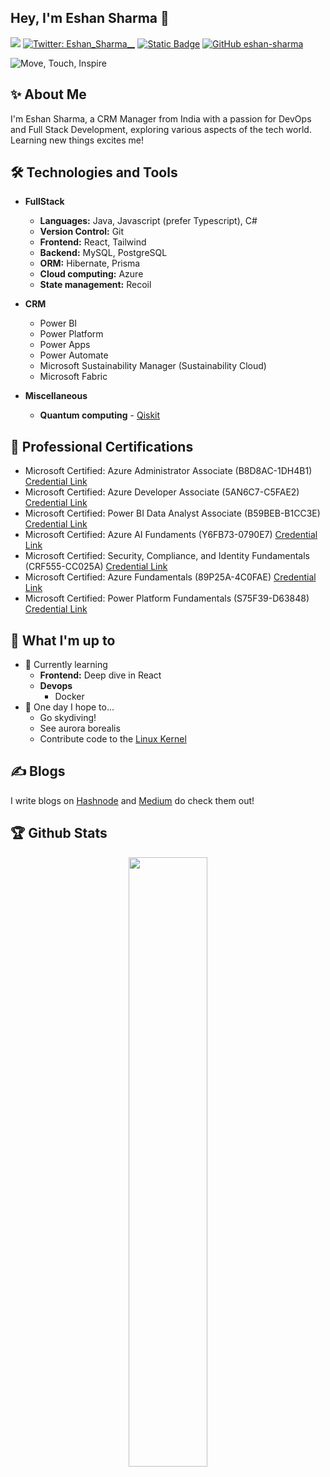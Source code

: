 
## Hey, I'm Eshan Sharma :wave:
![](https://komarev.com/ghpvc/?username=eshan-sharma)
[![Twitter: Eshan_Sharma__](https://img.shields.io/twitter/follow/Eshan_Sharma__?style=social)](https://twitter.com/Eshan_Sharma__)
[![Static Badge](https://img.shields.io/badge/Leetcode-grey?logo=Leetcode&link=https%3A%2F%2Fleetcode.com%2FEshan-Sharma%2F)](https://leetcode.com/Eshan-Sharma/)
[![GitHub eshan-sharma](https://img.shields.io/github/followers/eshan-sharma?label=follow&style=social)](https://github.com/eshan-sharma)

![Move, Touch, Inspire](https://user-images.githubusercontent.com/43044334/170928139-d2f7459a-9bf6-4317-9618-b47df5721076.gif)

## :sparkles: About Me
I'm Eshan Sharma, a CRM Manager from India with a passion for DevOps and Full Stack Development, exploring various aspects of the tech world. Learning new things excites me!

## 🛠 Technologies and Tools
- **FullStack**
    - **Languages:** Java, Javascript (prefer Typescript), C#
    - **Version Control:** Git
    - **Frontend:** React, Tailwind
    - **Backend:** MySQL, PostgreSQL
    - **ORM:** Hibernate, Prisma
    - **Cloud computing:** Azure
    - **State management:** Recoil

- **CRM**
    - Power BI
    - Power Platform
    - Power Apps
    - Power Automate
    - Microsoft Sustainability Manager (Sustainability Cloud)
    - Microsoft Fabric
- **Miscellaneous**
    - **Quantum computing** - [Qiskit](https://github.com/Qiskit)

## :scroll: Professional Certifications
- Microsoft Certified: Azure Administrator Associate (B8D8AC-1DH4B1) [Credential Link](https://learn.microsoft.com/api/credentials/share/en-us/EshanSharma-4105/BF0BA9D8518321F6?sharingId=13DD0D235F772C04)
- Microsoft Certified: Azure Developer Associate (5AN6C7-C5FAE2) [Credential Link](https://learn.microsoft.com/api/credentials/share/en-us/EshanSharma-4105/C700B8E0A54A0EBE?sharingId=13DD0D235F772C04)
- Microsoft Certified: Power BI Data Analyst Associate (B59BEB-B1CC3E) [Credential Link](https://learn.microsoft.com/api/credentials/share/en-us/EshanSharma-4105/4967CB58D3311D97?sharingId=13DD0D235F772C04)
- Microsoft Certified: Azure AI Fundaments (Y6FB73-0790E7) [Credential Link](https://learn.microsoft.com/api/credentials/share/en-us/EshanSharma-4105/14D863246FFBE556?sharingId=13DD0D235F772C04)
- Microsoft Certified: Security, Compliance, and Identity Fundamentals (CRF555-CC025A) [Credential Link](https://learn.microsoft.com/api/credentials/share/en-us/EshanSharma-4105/2FDD99C3B822AB7A?sharingId=13DD0D235F772C04)
- Microsoft Certified: Azure Fundamentals (89P25A-4C0FAE) [Credential Link](https://learn.microsoft.com/api/credentials/share/en-us/EshanSharma-4105/B52D23C61169EA50?sharingId=13DD0D235F772C04)
- Microsoft Certified: Power Platform Fundamentals (S75F39-D63848) [Credential Link](https://learn.microsoft.com/api/credentials/share/en-us/EshanSharma-4105/D8A1337EB4A2CE2F?sharingId=13DD0D235F772C04)
  
## :diamond_shape_with_a_dot_inside: What I'm up to
- :seedling: Currently learning
    - **Frontend:** Deep dive in React
    - **Devops**
        - Docker
- 🤞 One day I hope to...
    - Go skydiving!
    - See aurora borealis
    - Contribute code to the [Linux Kernel](https://github.com/torvalds/linux)
   <!-- - Get a FAANGM+ Fulltime Job(if you have this power to, please hire me) -->
      
## ✍️ Blogs
I write blogs on [Hashnode](https://eshansharma.hashnode.dev/) and [Medium](https://medium.com/@eshan.sharma108) do check them out!

## :trophy: Github Stats
<p align="center"> 
    <img  src="https://github-readme-stats.vercel.app/api/top-langs/?username=eshan-sharma&layout=compact&theme=dark&hide=css,scss,Handlebars,Makefile,Less&langs_count=10" width="50%">
</p>
